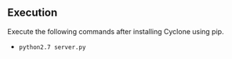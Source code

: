 ## Execution

Execute the following commands after installing Cyclone using pip.

- `python2.7 server.py`
